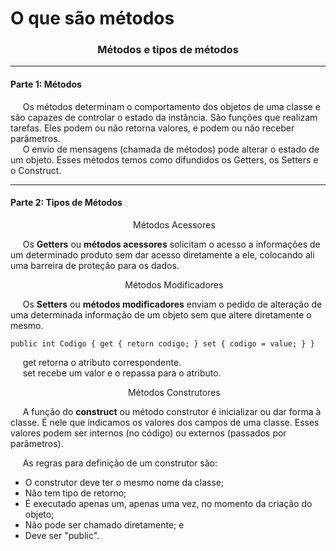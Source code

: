 <h1 align="left">O que são métodos</h1>

<h3 align="center">Métodos e tipos de métodos</h3>

<hr>

<h4 align="left">Parte 1: Métodos</h4>

<p align="left">
  &nbsp;&nbsp;&nbsp;&nbsp;&nbsp;Os métodos determinam o comportamento dos objetos de uma classe e são capazes de controlar o estado da instância. São funções que realizam tarefas. Eles podem ou não retorna valores, e podem ou não receber parâmetros.<br>
  &nbsp;&nbsp;&nbsp;&nbsp;&nbsp;O envio de mensagens (chamada de métodos) pode alterar o estado de um objeto. Esses métodos temos como difundidos os Getters, os Setters e o Construct.
</p>

<hr>

<h4 align="left">Parte 2: Tipos de Métodos</h4>

<p align="center">
  &nbsp;&nbsp;&nbsp;&nbsp;&nbsp;Métodos Acessores
</p>

<p align="left">
  &nbsp;&nbsp;&nbsp;&nbsp;&nbsp;Os <strong>Getters</strong> ou <strong>métodos acessores</strong> solicitam o acesso a informações de um determinado produto sem dar acesso diretamente a ele, colocando ali uma barreira de proteção para os dados.
</p>

<p align="center">
  &nbsp;&nbsp;&nbsp;&nbsp;&nbsp;Métodos Modificadores
</p>

<p align="left">
  &nbsp;&nbsp;&nbsp;&nbsp;&nbsp;Os <strong>Setters</strong> ou <strong>métodos modificadores</strong> enviam o pedido de alteração de uma determinada informação de um objeto sem que altere diretamente o mesmo.
</p>

``
public int Codigo
{
  get { return codigo; }
  set { codigo = value; }
}
``

<p align="left">
  &nbsp;&nbsp;&nbsp;&nbsp;&nbsp;get retorna o atributo correspondente.<br>
  &nbsp;&nbsp;&nbsp;&nbsp;&nbsp;set recebe um valor e o repassa para o atributo.
</p>

<p align="center">
  &nbsp;&nbsp;&nbsp;&nbsp;&nbsp;Métodos Construtores
</p>

<p align="left">
  &nbsp;&nbsp;&nbsp;&nbsp;&nbsp;A função do <strong>construct</strong> ou método construtor é inicializar ou dar forma à classe. É nele que indicamos os valores dos campos de uma classe. Esses valores podem ser internos (no código) ou externos (passados por parâmetros).<br>

  &nbsp;&nbsp;&nbsp;&nbsp;&nbsp;As regras para definição de um construtor são:
</p>

<ul>
  <li>O construtor deve ter o mesmo nome da classe;</li>
  <li>Não tem tipo de retorno;</li>
  <li>É executado apenas um, apenas uma vez, no momento da criação do objeto;</li>
  <li>Não pode ser chamado diretamente; e</li>
  <li>Deve ser "public".</li>
</ul>
